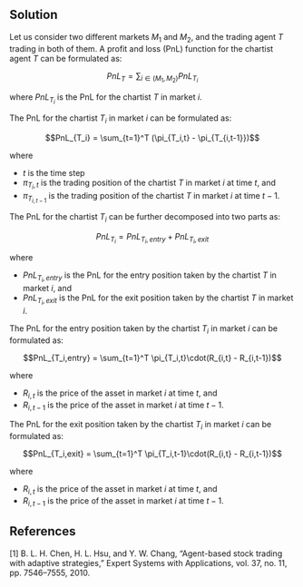 

## Solution

Let us consider two different markets $M_1$ and $M_2$, and the trading agent $T$ trading in both of them. A profit and loss (PnL) function for the chartist agent $T$ can be formulated as:

$$PnL_T = \sum_{i \in (M_1, M_2)} PnL_{T_i}$$

where 
$PnL_{T_i}$ is the PnL for the chartist $T$ in market $i$.

The PnL for the chartist $T_i$ in market $i$ can be formulated as:

$$PnL_{T_i} = \sum_{t=1}^T (\pi_{T_i,t} - \pi_{T_{i,t-1}})$$

where
- $t$ is the time step
- $\pi_{T_i,t}$ is the trading position of the chartist $T$ in market $i$ at time $t$, and 
- $\pi_{T_{i,t-1}}$ is the trading position of the chartist $T$ in market $i$ at time $t-1$.

The PnL for the chartist $T_i$ can be further decomposed into two parts as:

$$PnL_{T_i} = PnL_{T_i,entry} + PnL_{T_i,exit}$$

where
- $PnL_{T_i,entry}$ is the PnL for the entry position taken by the chartist $T$ in market $i$, and 
- $PnL_{T_i,exit}$ is the PnL for the exit position taken by the chartist $T$ in market $i$.

The PnL for the entry position taken by the chartist $T_i$ in market $i$ can be formulated as:

$$PnL_{T_i,entry} = \sum_{t=1}^T \pi_{T_i,t}\cdot(R_{i,t} - R_{i,t-1})$$

where
- $R_{i,t}$ is the price of the asset in market $i$ at time $t$, and 
- $R_{i,t-1}$ is the price of the asset in market $i$ at time $t-1$.

The PnL for the exit position taken by the chartist $T_i$ in market $i$ can be formulated as:

$$PnL_{T_i,exit} = \sum_{t=1}^T \pi_{T_i,t-1}\cdot(R_{i,t} - R_{i,t-1})$$

where
- $R_{i,t}$ is the price of the asset in market $i$ at time $t$, and 
- $R_{i,t-1}$ is the price of the asset in market $i$ at time $t-1$.

## References

[1] B. L. H. Chen, H. L. Hsu, and Y. W. Chang, “Agent-based stock trading with adaptive strategies,” Expert Systems with Applications, vol. 37, no. 11, pp. 7546–7555, 2010.
